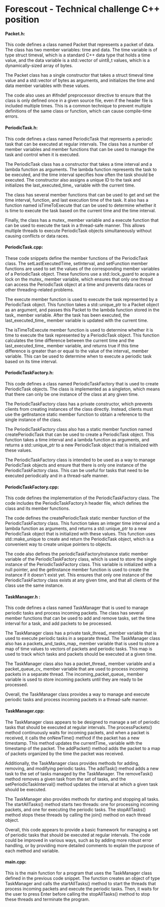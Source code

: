 # Forescout - Technical challenge C++ position

#### Packet.h: 
This code defines a class named Packet that represents a packet of data. The class has two member variables: time and data. The time variable is of type struct timeval, which is a standard C++ data type that holds a time value, and the data variable is a std::vector of uint8_t values, which is a dynamically-sized array of bytes.

The Packet class has a single constructor that takes a struct timeval time value and a std::vector of bytes as arguments, and initializes the time and data member variables with these values.

The code also uses an #ifndef preprocessor directive to ensure that the class is only defined once in a given source file, even if the header file is included multiple times. This is a common technique to prevent multiple definitions of the same class or function, which can cause compile-time errors.

#### PeriodicTask.h:
This code defines a class named PeriodicTask that represents a periodic task that can be executed at regular intervals. The class has a number of member variables and member functions that can be used to manage the task and control when it is executed.

The PeriodicTask class has a constructor that takes a time interval and a lambda function as arguments. The lambda function represents the task to be executed, and the time interval specifies how often the task should be executed. The constructor also assigns a unique ID to the task and initializes the last_executed_time_ variable with the current time.

The class has several member functions that can be used to get and set the time interval, function, and last execution time of the task. It also has a function named isTimeToExecute that can be used to determine whether it is time to execute the task based on the current time and the time interval.

Finally, the class has a mutex_ member variable and a execute function that can be used to execute the task in a thread-safe manner. This allows multiple threads to execute PeriodicTask objects simultaneously without causing conflicts or data races.

#### PeriodicTask.cpp: 
These code snippets define the member functions of the PeriodicTask class. The setLastExecutedTime, setInterval, and setFunction member functions are used to set the values of the corresponding member variables of a PeriodicTask object. These functions use a std::lock_guard to acquire a lock on the mutex_ member variable, which ensures that only one thread can access the PeriodicTask object at a time and prevents data races or other threading-related problems.

The execute member function is used to execute the task represented by a PeriodicTask object. This function takes a std::unique_ptr to a Packet object as an argument, and passes this Packet to the lambda function stored in the task_ member variable. After the task has been executed, the last_executed_time_ member variable is updated with the current time.

The isTimeToExecute member function is used to determine whether it is time to execute the task represented by a PeriodicTask object. This function calculates the time difference between the current time and the last_executed_time_ member variable, and returns true if this time difference is greater than or equal to the value of the interval_ member variable. This can be used to determine when to execute a periodic task based on its time interval.

#### PeriodicTaskFactory.h:

This code defines a class named PeriodicTaskFactory that is used to create PeriodicTask objects. The class is implemented as a singleton, which means that there can only be one instance of the class at any given time.

The PeriodicTaskFactory class has a private constructor, which prevents clients from creating instances of the class directly. Instead, clients must use the getInstance static member function to obtain a reference to the single instance of the class.

The PeriodicTaskFactory class also has a static member function named createPeriodicTask that can be used to create a PeriodicTask object. This function takes a time interval and a lambda function as arguments, and returns a std::unique_ptr to a new PeriodicTask object that is initialized with these values.

The PeriodicTaskFactory class is intended to be used as a way to manage PeriodicTask objects and ensure that there is only one instance of the PeriodicTaskFactory class. This can be useful for tasks that need to be executed periodically and in a thread-safe manner.

#### PeriodicTaskFactory.cpp:
This code defines the implementation of the PeriodicTaskFactory class. The code includes the PeriodicTaskFactory.h header file, which defines the class and its member functions.

The code defines the createPeriodicTask static member function of the PeriodicTaskFactory class. This function takes an integer time interval and a lambda function as arguments, and returns a std::unique_ptr to a new PeriodicTask object that is initialized with these values. This function uses std::make_unique to create and return the PeriodicTask object, which is a convenient way to create unique pointers to objects.

The code also defines the periodicTaskFactoryInstance static member variable of the PeriodicTaskFactory class, which is used to store the single instance of the PeriodicTaskFactory class. This variable is initialized with a null pointer, and the getInstance member function is used to create the instance if it doesn't exist yet. This ensures that only one instance of the PeriodicTaskFactory class exists at any given time, and that all clients of the class use the same instance.


#### TaskManager.h : 
This code defines a class named TaskManager that is used to manage periodic tasks and process incoming packets. The class has several member functions that can be used to add and remove tasks, set the time interval for a task, and add packets to be processed.

The TaskManager class has a private task_thread_ member variable that is used to execute periodic tasks in a separate thread. The TaskManager class also has a packets_and_tasks_map_ member variable that is used to store a map of time values to vectors of packets and periodic tasks. This map is used to track which tasks and packets should be executed at a given time.

The TaskManager class also has a packet_thread_ member variable and a packet_queue_cv_ member variable that are used to process incoming packets in a separate thread. The incoming_packet_queue_ member variable is used to store incoming packets until they are ready to be processed.

Overall, the TaskManager class provides a way to manage and execute periodic tasks and process incoming packets in a thread-safe manner.

####  TaskManager.cpp: 
The TaskManager class appears to be designed to manage a set of periodic tasks that should be executed at regular intervals. The processPackets() method continuously waits for incoming packets, and when a packet is received, it calls the onNewTime() method if the packet has a new timestamp. This method updates the currentTime_ variable with the timestamp of the packet. The addPacket() method adds the packet to a map of packets organized by the time the packet was received.

Additionally, the TaskManager class provides methods for adding, removing, and modifying periodic tasks. The addTask() method adds a new task to the set of tasks managed by the TaskManager. The removeTask() method removes a given task from the set of tasks, and the setPeriodicTaskInterval() method updates the interval at which a given task should be executed.

The TaskManager also provides methods for starting and stopping all tasks. The startAllTasks() method starts two threads: one for processing incoming packets, and one for executing the periodic tasks. The stopAllTasks() method stops these threads by calling the join() method on each thread object.

Overall, this code appears to provide a basic framework for managing a set of periodic tasks that should be executed at regular intervals. The code could be improved in various ways, such as by adding more robust error handling, or by providing more detailed comments to explain the purpose of each method and variable.

#### main.cpp: 

This is the main function for a program that uses the TaskManager class defined in the previous code snippet. The function creates an object of type TaskManager and calls the startAllTasks() method to start the threads that process incoming packets and execute the periodic tasks. Then, it waits for the user to press Enter before calling the stopAllTasks() method to stop these threads and terminate the program.
